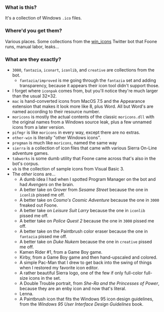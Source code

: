 ### What is this?

It's a collection of Windows `.ico` files.

### Where'd you get them?

Various places. Some collections from the [win_icons](https://twitter.com/win_icons) Twitter bot that Foone runs, manual labor, leaks...

### What are they exactly?

* `3000`, `fantazia`, `iconart`, `iconlib`, and `creative` are collections from the bot.
  * `fantazia/improved` is me going through the `fantazia` set and adding transparency, because it appears their icon tool didn't support those.
* I forget where `iconpak` comes from, but you'll notice they're much larger than the usual 32×32.
* `mac` is hand-converted icons from MacOS 7.5 and the Appearance extension that makes it look more like 8, plus Word. All but Word's are named according to their resource number.
* `moricons` is mostly the actual contents of the classic `moricons.dll` with the original names from a Windows source leak, plus a few unnamed icons from a later version.
* `pifmgr` is like `moricons` in every way, except there are no extras.
* `other-win` is literally "other Windows icons".
* `progman` is much like `moricons`, named the same way
* `sierra` is a collection of icon files that came with various Sierra On-Line adventure games.
* `tabworks` is some dumb utility that Foone came across that's also in the bot's corpus.
* `vb` is the collection of sample icons from Visual Basic 3.
* The *other* icons are...
  * A dumb idea I had when I spotted Program Manager on the bot and had *Avengers* on the brain.
  * A better take on Grover from *Sesame Street* because the one in `iconlib` pissed me off.
  * A better take on *Cosmo's Cosmic Adventure* because the one in `3000` freaked out Foone.
  * A better take on *Leisure Suit Larry* because the one in `iconlib` pissed me off.
  * A better take on *Police Quest 2* because the one in `3000` pissed me off.
  * A better take on the Paintbrush color eraser because the one in `fantazia` pissed me off.
  * A better take on *Duke Nukem* because the one in `creative` pissed me off.
  * Kamen Rider #1, from a Game Boy game.
  * Kirby, from a Game Boy game and then hand-upscaled and colored.
  * A simple Pac-Man that I drew to get back into the swing of things when I restored my favorite icon editor.
  * A rather beautiful Sierra logo, one of the few if only full-color full-size icons in the set.
  * A Double Trouble portrait, from *She-Ra and the Princesses of Power*, because they are an enby icon and now that's literal.
  * Lenna.
  * A Paintbrush icon that fits the Windows 95 icon design guidelines, from the *Windows 95 User Interface Design Guidelines* book.
